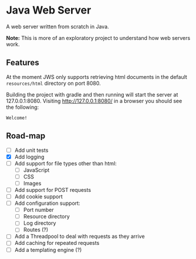 # Java Web Server

A web server written from scratch in Java.

**Note:** This is more of an exploratory project to understand how web servers work.

## Features
At the moment JWS only supports retrieving html documents in the default `resources/html` directory on port 8080.

Building the project with gradle and then running will start the server at 127.0.0.1:8080.
Visiting http://127.0.0.1:8080/ in a browser you should see the following:

``Welcome!``

## Road-map
  * [ ] Add unit tests
  * [x] Add logging
  * [ ] Add support for file types other than html:
    * [ ] JavaScript
    * [ ] CSS
    * [ ] Images
  * [ ] Add support for POST requests
  * [ ] Add cookie support
  * [ ] Add configuration support:
    * [ ] Port number
    * [ ] Resource directory
    * [ ] Log directory
    * [ ] Routes (?)
  * [ ] Add a Threadpool to deal with requests as they arrive
  * [ ] Add caching for repeated requests
  * [ ] Add a templating engine (?)
